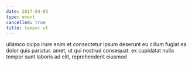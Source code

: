 ```yaml
---
date: 2017-04-03
type: event
cancelled: true
title: tempor ut
---
```

ullamco culpa irure enim et consectetur ipsum deserunt eu cillum fugiat ea dolor quis pariatur. amet, ut qui nostrud consequat. ex cupidatat nulla tempor sunt laboris ad elit, reprehenderit eiusmod